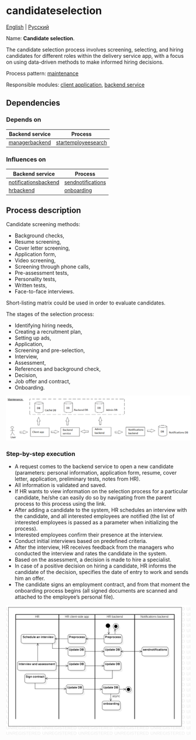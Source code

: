 # candidateselection

[English](candidateselection.md) | [Русский](candidateselection.ru.md)

Name: **Candidate selection**.

The candidate selection process involves screening, selecting, and hiring candidates for different roles within the delivery service app, with a focus on using data-driven methods to make informed hiring decisions.

Process pattern: [maintenance](../../processpatterns/maintenance.md)

Responsible modules: [client application](../../frontend/hrclient.md), [backend service](../../backend/hrbackend.md)

## Dependencies

### Depends on

| Backend service | Process |
| --- | ---- |
| [managerbackend](../../backend/managerbackend.md) | [startemployeesearch](../manager/startemployeesearch.md) |

### Influences on

| Backend service | Process |
| --- | ---- |
| [notificationsbackend](../../backend/notificationsbackend.md) | [sendnotifications](../notificationsbackend/sendnotifications.md) |
| [hrbackend](../../backend/hrbackend.md) | [onboarding](../hr/onboarding.md) |

## Process description

Candidate screening methods: 
- Background checks,
- Resume screening,
- Cover letter screening,
- Application form,
- Video screening,
- Screening through phone calls,
- Pre-assessment tests,
- Personality tests,
- Written tests,
- Face-to-face interviews.

Short-listing matrix could be used in order to evaluate candidates.

The stages of the selection process: 
- Identifying hiring needs,
- Creating a recruitment plan,
- Setting up ads,
- Application,
- Screening and pre-selection,
- Interview,
- Assessment,
- References and background check,
- Decision,
- Job offer and contract,
- Onboarding.

![maintenance_overall](../../img/processpatterns/maintenance_overall.png)

### Step-by-step execution

- A request comes to the backend service to open a new candidate (parameters: personal information, application form, resume, cover letter, application, preliminary tests, notes from HR).
- All information is validated and saved.
- If HR wants to view information on the selection process for a particular candidate, he/she can easily do so by navigating from the parent process to this process using the link.
- After adding a candidate to the system, HR schedules an interview with the candidate, and all interested employees are notified (the list of interested employees is passed as a parameter when initializing the process).
- Interested employees confirm their presence at the interview.
- Conduct initial interviews based on predefined criteria.
- After the interview, HR receives feedback from the managers who conducted the interview and rates the candidate in the system.
- Based on the assessment, a decision is made to hire a specialist.
- In case of a positive decision on hiring a candidate, HR informs the candidate of the decision, specifies the date of entry to work and sends him an offer.
- The candidate signs an employment contract, and from that moment the onboarding process begins (all signed documents are scanned and attached to the employee’s personal file).

![hr.candidateselection](../../img/activitydiagrams/hr.candidateselection.png)

